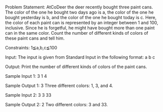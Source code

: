 Problem Statement: 
    AtCoDeer the deer recently bought three paint cans. The color of the one he bought two days ago is a, the color of the one he bought yesterday is b, and the color of the one he bought today is c. Here, the color of each paint can is represented by an integer between 1 and 100, inclusive.
Since he is forgetful, he might have bought more than one paint can in the same color. Count the number of different kinds of colors of these paint cans and tell him.

Constraints: 
1≦a,b,c≦100

Input: 
The input is given from Standard Input in the following format:
a b c

Output: 
Print the number of different kinds of colors of the paint cans.

Sample Input 1: 
3 1 4

Sample Output 1: 
3
Three different colors: 1, 3, and 4.

Sample Input 2: 
3 3 33

Sample Output 2: 
2
Two different colors: 3 and 33.


